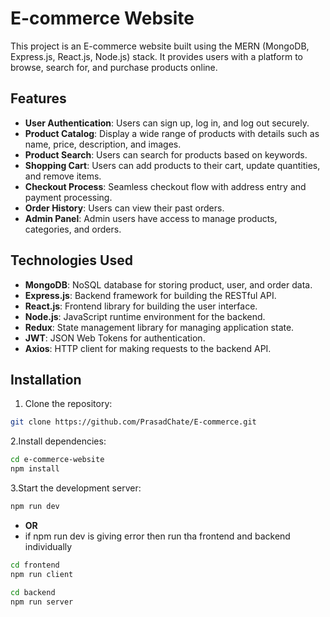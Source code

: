# E-commerce Website

This project is an E-commerce website built using the MERN (MongoDB, Express.js, React.js, Node.js) stack. It provides users with a platform to browse, search for, and purchase products online.

## Features

- **User Authentication**: Users can sign up, log in, and log out securely.
- **Product Catalog**: Display a wide range of products with details such as name, price, description, and images.
- **Product Search**: Users can search for products based on keywords.
- **Shopping Cart**: Users can add products to their cart, update quantities, and remove items.
- **Checkout Process**: Seamless checkout flow with address entry and payment processing.
- **Order History**: Users can view their past orders.
- **Admin Panel**: Admin users have access to manage products, categories, and orders.

## Technologies Used

- **MongoDB**: NoSQL database for storing product, user, and order data.
- **Express.js**: Backend framework for building the RESTful API.
- **React.js**: Frontend library for building the user interface.
- **Node.js**: JavaScript runtime environment for the backend.
- **Redux**: State management library for managing application state.
- **JWT**: JSON Web Tokens for authentication.
- **Axios**: HTTP client for making requests to the backend API.

## Installation

1. Clone the repository:

```bash
git clone https://github.com/PrasadChate/E-commerce.git
```
2.Install dependencies:
```bash
cd e-commerce-website
npm install
```
3.Start the development server:
```bash
npm run dev
```
- **OR**
- if npm run dev is giving error then run tha frontend and backend individually 
```bash
cd frontend
npm run client
```
```bash
cd backend
npm run server
```

